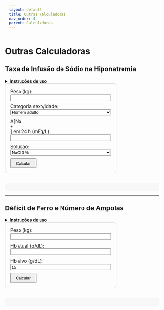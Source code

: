 ```yaml
---
layout: default
title: Outras calculadoras
nav_order: 4
parent: Calculadoras
---
```


# Outras Calculadoras

## Taxa de Infusão de Sódio na Hiponatremia

<details>
  <summary><strong>Instruções de uso</strong></summary>
  <ol>
    <li>Informe o <strong>peso</strong> do paciente.</li>
    <li>Selecione a <strong>categoria sexo/idade</strong>.</li>
    <li>Defina o <strong>Δ[Na<sup>+</sup>]</strong> desejado em 24 h (mEq/L) dentro de limites seguros.</li>
    <li>Escolha a <strong>solução de infusão</strong>.</li>
    <li>Clique em <em>Calcular</em> para obter ACT, Na⁺ necessário, volume da solução e taxa de infusão.</li>
  </ol>
</details>

<form id="hipo-form" class="calc-box">
  <label>Peso (kg):
    <input type="number" id="peso-sodio" min="0" step="0.1" required />
  </label>
  <label>Categoria sexo/idade:
    <select id="sexo-idade-sodio">
      <option value="adulto_m">Homem adulto</option>
      <option value="adulto_f">Mulher adulta</option>
      <option value="idoso_m">Homem idoso</option>
      <option value="idoso_f">Mulher idosa</option>
    </select>
  </label>
  <label>Δ[Na<sup>+</sup>] em 24 h (mEq/L):
    <input type="number" id="delta-na" min="0" step="0.1" required />
  </label>
  <label>Solução:
    <select id="solucao-sodio">
      <option value="3">NaCl 3 %</option>
      <option value="0.9">NaCl 0,9 %</option>
    </select>
  </label>
  <button type="submit">Calcular</button>
</form>

<pre id="hipo-result"></pre>

---

## Déficit de Ferro e Número de Ampolas

<details>
  <summary><strong>Instruções de uso</strong></summary>
  <ol>
    <li>Informe o <strong>peso</strong> (kg).</li>
    <li>Digite a <strong>Hb atual</strong> e a <strong>Hb alvo</strong>.</li>
    <li>Clique em <em>Calcular</em> para ver o déficit total de ferro e o número de ampolas (100 mg cada).</li>
  </ol>
</details>

<form id="iron-form" class="calc-box">
  <label>Peso (kg):
    <input type="number" id="peso-ferro" min="0" step="0.1" required />
  </label>
  <label>Hb atual (g/dL):
    <input type="number" id="hb-atual" min="0" step="0.1" required />
  </label>
  <label>Hb alvo (g/dL):
    <input type="number" id="hb-alvo" min="0" step="0.1" value="15" required />
  </label>
  <button type="submit">Calcular</button>
</form>

<pre id="iron-result"></pre>

<!-- Scripts usando filtro relative_url para funcionar em qualquer baseurl -->
<script src="{{ '/assets/js/hiponatremia.js' | relative_url }}"></script>
<script src="{{ '/assets/js/deficit_ferro.js' | relative_url }}"></script>

<style>
.calc-box {
  display: flex;
  flex-direction: column;
  gap: 0.6rem;
  padding: 1rem;
  border: 1px solid #ccc;
  border-radius: 0.5rem;
  max-width: 330px;
  margin-bottom: 2rem;
}
.calc-box label {
  display: flex;
  flex-direction: column;
  font-size: 0.95rem;
}
.calc-box button {
  align-self: flex-start;
  padding: 0.4rem 1rem;
  cursor: pointer;
}
pre {
  background: #f7f7f7;
  padding: 0.8rem;
  border-radius: 0.4rem;
  white-space: pre-wrap;
}
</style>